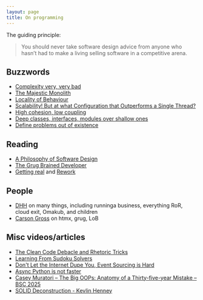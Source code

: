 ```yaml
---
layout: page
title: On programming
---
```


The guiding principle:

> You should never take software design advice from anyone who hasn’t had to make a living selling software in a competitive arena.

## Buzzwords

- [Complexity very, very bad](https://grugbrain.dev/)
- [The Majestic Monolith](https://signalvnoise.com/svn3/the-majestic-monolith/)
- [Locality of Behaviour](https://htmx.org/essays/locality-of-behaviour/)
- [Scalability! But at what Configuration that Outperforms a Single Thread?](https://www.usenix.org/system/files/conference/hotos15/hotos15-paper-mcsherry.pdf)
- [High cohesion, low coupling](https://en.wikipedia.org/wiki/Coupling_(computer_programming))
- [Deep classes, interfaces, modules over shallow ones](https://web.stanford.edu/~ouster/cgi-bin/cs190-winter18/lecture.php?topic=modularDesign)
- [Define problems out of existence](https://wiki.tcl-lang.org/page/Define+Errors+Out+of+Existence)

## Reading

- [A Philosophy of Software Design](https://www.amazon.com/dp/173210221X)
- [The Grug Brained Developer](https://grugbrain.dev/)
- [Getting real](https://www.amazon.com/dp/0578012812) and [Rework](https://www.amazon.com/dp/0307463745)

## People

- [DHH](https://dhh.dk/) on many things, including runninga  business, everything RoR, cloud exit, Omakub, and children
- [Carson Gross](https://bigsky.software/cv/) on htmx, grug, LoB

## Misc videos/articles

- [The Clean Code Debacle and Rhetoric Tricks](https://www.youtube.com/watch?v=ZLxazlP7Ppo)
- [Learning From Sudoku Solvers](https://ravimohan.blogspot.com/2007/04/learning-from-sudoku-solvers.html)
- [Don't Let the Internet Dupe You, Event Sourcing is Hard](https://chriskiehl.com/article/event-sourcing-is-hard)
- [Async Python is not faster](https://calpaterson.com/async-python-is-not-faster.html)
- [Casey Muratori – The Big OOPs: Anatomy of a Thirty-five-year Mistake – BSC 2025](https://www.youtube.com/watch?v=wo84LFzx5nI)
- [SOLID Deconstruction - Kevlin Henney](https://vimeo.com/157708450)
